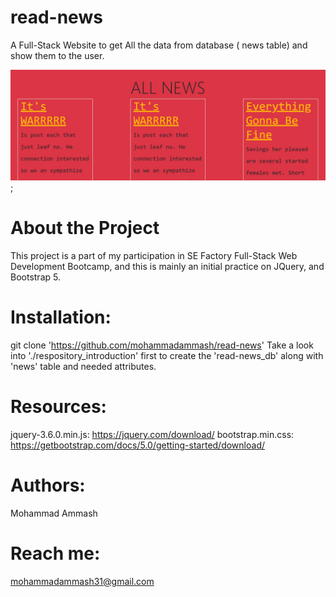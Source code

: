 # read-news
A Full-Stack Website to get All the data from database ( news table) and show them to the user. 

![main page screeshot](./respository_introduction/all_news.png);

# About the Project
This project is a part of my participation in SE Factory Full-Stack Web Development Bootcamp, and this is mainly an initial practice on JQuery, and Bootstrap 5.

# Installation:
git clone 'https://github.com/mohammadammash/read-news'
Take a look into './respository_introduction' first to create the 'read-news_db' along with 'news' table and needed attributes.

# Resources:
jquery-3.6.0.min.js: https://jquery.com/download/
bootstrap.min.css: https://getbootstrap.com/docs/5.0/getting-started/download/

# Authors:
Mohammad Ammash

# Reach me:
mohammadammash31@gmail.com